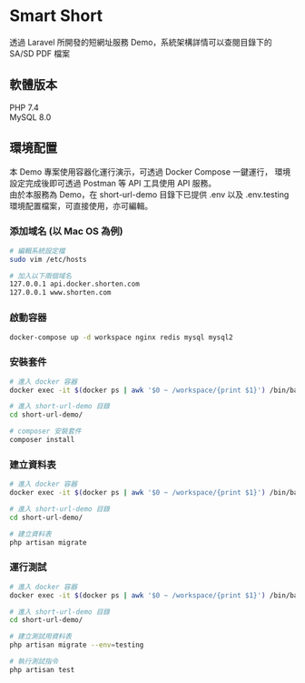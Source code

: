 # Smart Short
透過 Laravel 所開發的短網址服務 Demo，系統架構詳情可以查閱目錄下的 SA/SD PDF 檔案

## 軟體版本
PHP 7.4  
MySQL 8.0

## 環境配置
本 Demo 專案使用容器化運行演示，可透過 Docker Compose 一鍵運行， 環境設定完成後即可透過 Postman 等 API 工具使用 API 服務。  
由於本服務為 Demo，在 short-url-demo 目錄下已提供 .env 以及 .env.testing 環境配置檔案，可直接使用，亦可編輯。

### 添加域名 (以 Mac OS 為例)
```bash
# 編輯系統設定檔
sudo vim /etc/hosts

# 加入以下兩個域名
127.0.0.1 api.docker.shorten.com
127.0.0.1 www.shorten.com
```

### 啟動容器
```bash
docker-compose up -d workspace nginx redis mysql mysql2
```

### 安裝套件
```bash
# 進入 docker 容器
docker exec -it $(docker ps | awk '$0 ~ /workspace/{print $1}') /bin/bash

# 進入 short-url-demo 目錄
cd short-url-demo/

# composer 安裝套件
composer install
```

### 建立資料表
```bash
# 進入 docker 容器
docker exec -it $(docker ps | awk '$0 ~ /workspace/{print $1}') /bin/bash

# 進入 short-url-demo 目錄
cd short-url-demo/

# 建立資料表
php artisan migrate
```

### 運行測試
```bash
# 進入 docker 容器
docker exec -it $(docker ps | awk '$0 ~ /workspace/{print $1}') /bin/bash

# 進入 short-url-demo 目錄
cd short-url-demo/

# 建立測試用資料表
php artisan migrate --env=testing

# 執行測試指令
php artisan test
```

